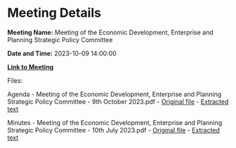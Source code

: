 # Meeting Details

**Meeting Name:** Meeting of the Economic Development, Enterprise and Planning Strategic Policy Committee

**Date and Time:** 2023-10-09 14:00:00

**[Link to Meeting](https://www.limerick.ie/council/whats-on/meeting-of-the-economic-development-enterprise-and-planning-strategic-policy-2)**

Files: 

Agenda - Meeting of the Economic Development, Enterprise and Planning Strategic Policy Committee - 9th October 2023.pdf - [Original file](https://www.limerick.ie/sites/default/files/media/documents/2023-10/Agenda-Meeting-of-the-Economic-Development-Enterprise-and-Planning-Strategic-Policy-Committee-9th-October-2023.pdf) - [Extracted text](./Agenda%20-%20Meeting%20of%20the%20Economic%20Development%2C%20Enterprise%20and%20Planning%20Strategic%20Policy%20Committee%20-%209th%20October%202023.md)

Minutes - Meeting of the Economic Development, Enterprise and Planning Strategic Policy Committee - 10th July 2023.pdf - [Original file](https://www.limerick.ie/sites/default/files/media/documents/2023-10/Minutes-Meeting-of-the-Economic-Development-Enterprise-and-Planning-Strategic-Policy-Committee-10th-July-2023.pdf) - [Extracted text](./Minutes%20-%20Meeting%20of%20the%20Economic%20Development%2C%20Enterprise%20and%20Planning%20Strategic%20Policy%20Committee%20-%2010th%20July%202023.md)

